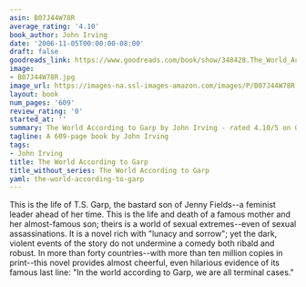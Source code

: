 ```yaml
---
asin: B07J44W78R
average_rating: '4.10'
book_author: John Irving
date: '2006-11-05T00:00:00-08:00'
draft: false
goodreads_link: https://www.goodreads.com/book/show/348428.The_World_According_to_Garp
image:
- B07J44W78R.jpg
image_url: https://images-na.ssl-images-amazon.com/images/P/B07J44W78R.01._SCLZZZZZZZ.jpg
layout: book
num_pages: '609'
review_rating: '0'
started_at: ''
summary: The World According to Garp by John Irving - rated 4.10/5 on Goodreads
tagline: A 609-page book by John Irving
tags:
- John Irving
title: The World According to Garp
title_without_series: The World According to Garp
yaml: the-world-according-to-garp
---
```


This is the life of T.S. Garp, the bastard son of Jenny Fields--a feminist leader ahead of her time. This is the life and death of a famous mother and her almost-famous son; theirs is a world of sexual extremes--even of sexual assassinations. It is a novel rich with "lunacy and sorrow"; yet the dark, violent events of the story do not undermine a comedy both ribald and robust. In more than forty countries--with more than ten million copies in print--this novel provides almost cheerful, even hilarious evidence of its famous last line: "In the world according to Garp, we are all terminal cases."